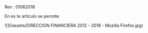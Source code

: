 Rev : 01062018



En es te articulo se permite  



![](/assets/DIRECCION FINANCIERA 2012 - 2018 - Mozilla Firefox.jpg)

